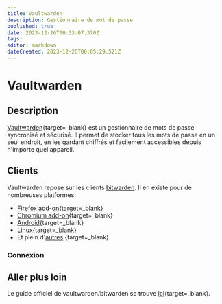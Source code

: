 ```yaml
---
title: Vaultwarden
description: Gestionnaire de mot de passe
published: true
date: 2023-12-26T00:33:07.370Z
tags: 
editor: markdown
dateCreated: 2023-12-26T00:05:29.521Z
---
```


# Vaultwarden

## Description

[Vaultwarden](https://vault.bhasher.com){target=_blank} est un gestionnaire de mots de passe syncronisé et sécurisé. Il permet de stocker tous les mots de passe en un seul endroit, en les gardant chiffrés et facilement accessibles depuis n'importe quel appareil.

## Clients

Vaultwarden repose sur les clients [bitwarden](https://fr.wikipedia.org/wiki/Bitwarden). Il en existe pour de nombreuses platformes:
- [Firefox add-on](https://addons.mozilla.org/firefox/addon/bitwarden-password-manager/){target=_blank}
- [Chromium add-on](https://chrome.google.com/webstore/detail/bitwarden-free-password-m/nngceckbapebfimnlniiiahkandclblb){target=_blank}
- [Android](https://play.google.com/store/apps/details?id=com.x8bit.bitwarden){target=_blank}
- [Linux](https://vault.bitwarden.com/download/?app=desktop&platform=linux){target=_blank}
- Et plein d'[autres](https://bitwarden.com/download/).{target=_blank}

### Connexion



## Aller plus loin

Le guide officiel de vaultwarden/bitwarden se trouve [ici](https://bitwarden.com/help/){target=_blank}.